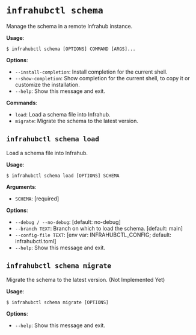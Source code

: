 # `infrahubctl schema`

Manage the schema in a remote Infrahub instance.

**Usage**:

```console
$ infrahubctl schema [OPTIONS] COMMAND [ARGS]...
```

**Options**:

* `--install-completion`: Install completion for the current shell.
* `--show-completion`: Show completion for the current shell, to copy it or customize the installation.
* `--help`: Show this message and exit.

**Commands**:

* `load`: Load a schema file into Infrahub.
* `migrate`: Migrate the schema to the latest version.

## `infrahubctl schema load`

Load a schema file into Infrahub.

**Usage**:

```console
$ infrahubctl schema load [OPTIONS] SCHEMA
```

**Arguments**:

* `SCHEMA`: [required]

**Options**:

* `--debug / --no-debug`: [default: no-debug]
* `--branch TEXT`: Branch on which to load the schema.  [default: main]
* `--config-file TEXT`: [env var: INFRAHUBCTL_CONFIG; default: infrahubctl.toml]
* `--help`: Show this message and exit.

## `infrahubctl schema migrate`

Migrate the schema to the latest version. (Not Implemented Yet)

**Usage**:

```console
$ infrahubctl schema migrate [OPTIONS]
```

**Options**:

* `--help`: Show this message and exit.
